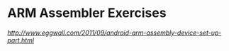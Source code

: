 ARM Assembler Exercises
=======================
_http://www.eggwall.com/2011/09/android-arm-assembly-device-set-up-part.html_
